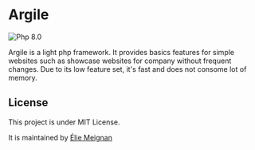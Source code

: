 # Argile

![Php 8.0](https://img.shields.io/badge/php-8.0%2B-blue)

Argile is a light php framework. It provides basics features for simple websites such as showcase websites for company
without frequent changes. Due to its low feature set, it's fast and does not consome lot of memory.

## License
This project is under MIT License.

It is maintained by [Élie Meignan](https://github.com/Eliepse)